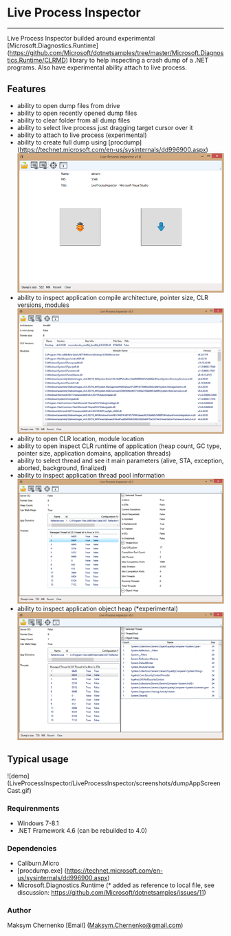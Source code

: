 # Live Process Inspector

***
Live Process Inspector builded around experimental [Microsoft.Diagnostics.Runtime] (https://github.com/Microsoft/dotnetsamples/tree/master/Microsoft.Diagnostics.Runtime/CLRMD) 
library to help inspecting a crash dump of a .NET programs. Also have experimental ability 
attach to live process.

## Features

- ability to open dump files from drive
- ability to open recently opened dump files
- ability to clear folder from all dump files
- ability to select live process just dragging target cursor over it
- ability to attach to live process (experimental)
- ability to create full dump using [procdump] (https://technet.microsoft.com/en-us/sysinternals/dd996900.aspx)
![Alt text](/LiveProcessInspector/LiveProcessInspector/screenshots/attachOrDebug.png)
- ability to inspect application compile architecture, pointer size, CLR versions, modules
![Alt text](/LiveProcessInspector/LiveProcessInspector/screenshots/dataTargetView.png)
- ability to open CLR location, module location
- ability to open inspect CLR runtime of application (heap count, GC type, pointer size, 
application domains, application threads)
- ability to select thread and see it main parameters (alive, STA, exception, aborted, background, finalized)
- ability to inspect application thread pool information
![Alt text](/LiveProcessInspector/LiveProcessInspector/screenshots/clrRuntime.png)
- ability to inspect application object heap (*experimental)
![Alt text](/LiveProcessInspector/LiveProcessInspector/screenshots/simpleObjectHeap.png)

## Typical usage
![demo] (LiveProcessInspector/LiveProcessInspector/screenshots/dumpAppScreenCast.gif)

### Requirenments
- Windows 7-8.1
- .NET Framework 4.6 (can be rebuilded to 4.0)

### Dependencies
- Caliburn.Micro
- [procdump.exe] (https://technet.microsoft.com/en-us/sysinternals/dd996900.aspx)
- Microsoft.Diagnostics.Runtime (* added as reference to local file, see discussion: https://github.com/Microsoft/dotnetsamples/issues/11)

### Author
Maksym Chernenko
[Email] (Maksym.Chernenko@gmail.com)
